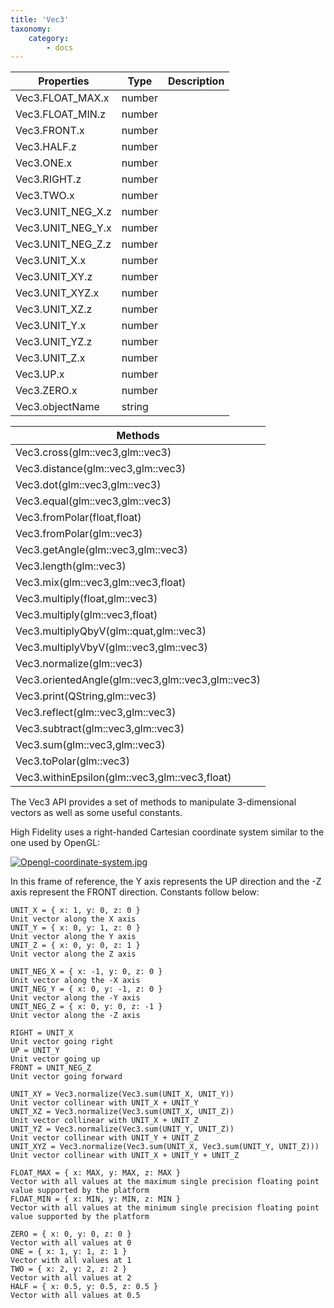 ```yaml
---
title: 'Vec3'
taxonomy:
    category:
        - docs
---
```


| Properties        | Type   | Description |
| ----------------- | ------ | ----------- |
| Vec3.FLOAT_MAX.x  | number |             |
| Vec3.FLOAT_MIN.z  | number |             |
| Vec3.FRONT.x      | number |             |
| Vec3.HALF.z       | number |             |
| Vec3.ONE.x        | number |             |
| Vec3.RIGHT.z      | number |             |
| Vec3.TWO.x        | number |             |
| Vec3.UNIT_NEG_X.z | number |             |
| Vec3.UNIT_NEG_Y.x | number |             |
| Vec3.UNIT_NEG_Z.z | number |             |
| Vec3.UNIT_X.x     | number |             |
| Vec3.UNIT_XY.z    | number |             |
| Vec3.UNIT_XYZ.x   | number |             |
| Vec3.UNIT_XZ.z    | number |             |
| Vec3.UNIT_Y.x     | number |             |
| Vec3.UNIT_YZ.z    | number |             |
| Vec3.UNIT_Z.x     | number |             |
| Vec3.UP.x         | number |             |
| Vec3.ZERO.x       | number |             |
| Vec3.objectName   | string |             |

| Methods                                  |
| ---------------------------------------- |
| Vec3.cross(glm::vec3,glm::vec3)          |
| Vec3.distance(glm::vec3,glm::vec3)       |
| Vec3.dot(glm::vec3,glm::vec3)            |
| Vec3.equal(glm::vec3,glm::vec3)          |
| Vec3.fromPolar(float,float)              |
| Vec3.fromPolar(glm::vec3)                |
| Vec3.getAngle(glm::vec3,glm::vec3)       |
| Vec3.length(glm::vec3)                   |
| Vec3.mix(glm::vec3,glm::vec3,float)      |
| Vec3.multiply(float,glm::vec3)           |
| Vec3.multiply(glm::vec3,float)           |
| Vec3.multiplyQbyV(glm::quat,glm::vec3)   |
| Vec3.multiplyVbyV(glm::vec3,glm::vec3)   |
| Vec3.normalize(glm::vec3)                |
| Vec3.orientedAngle(glm::vec3,glm::vec3,glm::vec3) |
| Vec3.print(QString,glm::vec3)            |
| Vec3.reflect(glm::vec3,glm::vec3)        |
| Vec3.subtract(glm::vec3,glm::vec3)       |
| Vec3.sum(glm::vec3,glm::vec3)            |
| Vec3.toPolar(glm::vec3)                  |
| Vec3.withinEpsilon(glm::vec3,glm::vec3,float) |



The Vec3 API provides a set of methods to manipulate 3-dimensional vectors as well as some useful constants.

High Fidelity uses a right-handed Cartesian coordinate system similar to the one used by OpenGL:

[![Opengl-coordinate-system.jpg](https://wiki.highfidelity.com/images/0/03/Opengl-coordinate-system.jpg)](https://wiki.highfidelity.com/wiki/File:Opengl-coordinate-system.jpg)

In this frame of reference, the Y axis represents the UP direction and the -Z axis represent the FRONT direction. Constants follow below:

```
UNIT_X = { x: 1, y: 0, z: 0 }
Unit vector along the X axis
UNIT_Y = { x: 0, y: 1, z: 0 }
Unit vector along the Y axis
UNIT_Z = { x: 0, y: 0, z: 1 }
Unit vector along the Z axis

UNIT_NEG_X = { x: -1, y: 0, z: 0 }
Unit vector along the -X axis
UNIT_NEG_Y = { x: 0, y: -1, z: 0 }
Unit vector along the -Y axis
UNIT_NEG_Z = { x: 0, y: 0, z: -1 }
Unit vector along the -Z axis

RIGHT = UNIT_X
Unit vector going right
UP = UNIT_Y
Unit vector going up
FRONT = UNIT_NEG_Z
Unit vector going forward

UNIT_XY = Vec3.normalize(Vec3.sum(UNIT_X, UNIT_Y))
Unit vector collinear with UNIT_X + UNIT_Y
UNIT_XZ = Vec3.normalize(Vec3.sum(UNIT_X, UNIT_Z))
Unit vector collinear with UNIT_X + UNIT_Z
UNIT_YZ = Vec3.normalize(Vec3.sum(UNIT_Y, UNIT_Z))
Unit vector collinear with UNIT_Y + UNIT_Z
UNIT_XYZ = Vec3.normalize(Vec3.sum(UNIT_X, Vec3.sum(UNIT_Y, UNIT_Z)))
Unit vector collinear with UNIT_X + UNIT_Y + UNIT_Z

FLOAT_MAX = { x: MAX, y: MAX, z: MAX }
Vector with all values at the maximum single precision floating point value supported by the platform
FLOAT_MIN = { x: MIN, y: MIN, z: MIN }
Vector with all values at the minimum single precision floating point value supported by the platform

ZERO = { x: 0, y: 0, z: 0 }
Vector with all values at 0
ONE = { x: 1, y: 1, z: 1 }
Vector with all values at 1
TWO = { x: 2, y: 2, z: 2 }
Vector with all values at 2
HALF = { x: 0.5, y: 0.5, z: 0.5 }
Vector with all values at 0.5
```